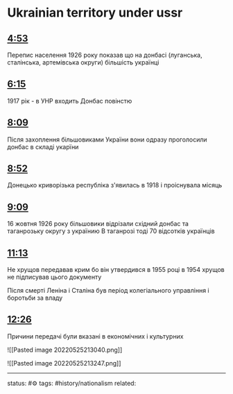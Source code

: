 
# Ukrainian territory under ussr
<!-- Generated by <a href="https://www.yinote.co/#installation">YiNote</a> -->

## [4:53](https://www.youtube.com/channel/UCXx3yVx9paWJ-BLZVqQ8CRQ?t=293)

Перепис населення 1926 року показав що на донбасі (луганська, сталінська, артемівська округи) більшість українці

## [6:15](https://www.youtube.com/channel/UCXx3yVx9paWJ-BLZVqQ8CRQ?t=375)

1917 рік - в УНР входить Донбас повінстю

## [8:09](https://www.youtube.com/channel/UCXx3yVx9paWJ-BLZVqQ8CRQ?t=489)

Після захоплення більшовиками України вони одразу проголосили донбас в складі укарїни

## [8:52](https://www.youtube.com/channel/UCXx3yVx9paWJ-BLZVqQ8CRQ?t=532)

Донецько криворізька республіка з'явилась в 1918 і проіснувала місяць

## [9:09](https://www.youtube.com/channel/UCXx3yVx9paWJ-BLZVqQ8CRQ?t=549)

16 жовтня 1926 року більшовики відрізали східний донбас та таганрозьку округу з українию В таганрозі тоді 70 відсотків українців

## [11:13](https://www.youtube.com/channel/UCXx3yVx9paWJ-BLZVqQ8CRQ?t=673)

Нe хрущов передавав крим бо він утвердився в 1955 році
в 1954 хрущов не підписував цього документу

Після смерті Леніна і Сталіна був період колегіального управління і боротьби за владу

## [12:26](https://www.youtube.com/channel/UCXx3yVx9paWJ-BLZVqQ8CRQ?t=746)

Причини передачі були вказані в економічних і культурних 


![[Pasted image 20220525213040.png]]

![[Pasted image 20220525213247.png]]

---
status: #⚙️ 
tags: #history/nationalism 
related: 
